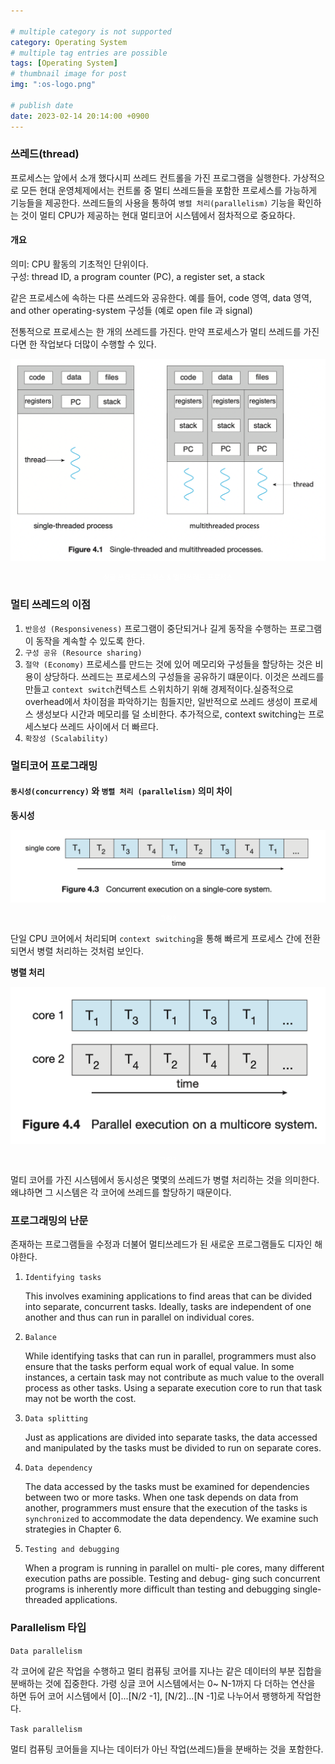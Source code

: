 ```yaml
---

# multiple category is not supported
category: Operating System
# multiple tag entries are possible
tags: [Operating System]
# thumbnail image for post
img: ":os-logo.png"

# publish date
date: 2023-02-14 20:14:00 +0900
---
```



### 쓰레드(thread)
프로세스는 앞에서 소개 했다시피 쓰레드 컨트롤을 가진 프로그램을 실행한다. 가상적으로 모든 현대 운영체제에서는 컨트롤 중 멀티 쓰레드들을 포함한 프로세스를 가능하게 기능들을 제공한다. 쓰레드들의 사용을 통하여 `병렬 처리(parallelism)` 기능을 확인하는 것이 멀티 CPU가 제공하는 현대 멀티코어 시스템에서  점차적으로 중요하다.

#### 개요
의미: CPU 활동의 기초적인 단위이다.   
구성: thread ID, a program counter (PC), a register set, a stack

같은 프로세스에 속하는 다른 쓰레드와 공유한다.
예를 들어, code 영역, data 영역, and other operating-system 구성들 
(예로 open file 과 signal)   

전통적으로 프로세스는 한 개의 쓰레드를 가진다. 만약 프로세스가 멀티 쓰레드를 가진다면 한 작업보다 더많이 수행할 수 있다.  

![그림1](../assets/img/posts/thread_1.png)
<center style="color:white;font-size:0.8em ">싱글 쓰레드 프로세스 & 멀티쓰레드 프로세스</center>

### 멀티 쓰레드의 이점
1. `반응성 (Responsiveness)` 
   프로그램이 중단되거나 길게 동작을 수행하는 프로그램이 동작을 계속할 수 있도록 한다.
2. `구성 공유 (Resource sharing)` 
3. `절약 (Economy)` 
   프로세스를 만드는 것에 있어 메모리와 구성들을 할당하는 것은 비용이 상당하다. 쓰레드는 프로세스의 구성들을 공유하기 떄문이다. 이것은 쓰레드를 만들고 `context switch`컨텍스트 스위치하기 위해 경제적이다.실증적으로 overhead에서 차이점을 파악하기는 힘들지만, 일반적으로 쓰레드 생성이 프로세스 생성보다 시간과 메모리를 덜 소비한다. 추가적으로, context switching는 프로세스보다 쓰레드 사이에서 더 빠르다. 
4. `확장성 (Scalability)` 

### 멀티코어 프로그래밍
#### `동시성(concurrency)` 와 `병렬 처리 (parallelism)` 의미 차이

**동시성**

![그림2](../assets/img/posts/thread_2.png)
<center style="color:white;font-size:0.8em ">그림2</center>

단일 CPU 코어에서 처리되며 `context switching`을 통해 빠르게 프로세스 간에 전환되면서 병렬 처리하는 것처럼 보인다.

**병렬 처리**

![그림3](../assets/img/posts/thread_3.png)
<center style="color:white;font-size:0.8em ">그림3</center>

멀티 코어를 가진 시스템에서 동시성은 몇몇의 쓰레드가 병렬 처리하는 것을 의미한다. 왜냐하면 그 시스템은 각 코어에 쓰레드를 할당하기 때문이다.



### 프로그래밍의 난문
존재하는 프로그램들을 수정과 더불어 멀티쓰레드가 된 새로운 프로그램들도 디자인 해야한다.



1. `Identifying tasks`  
   
    This involves examining applications to find areas that can be divided into separate, concurrent tasks. Ideally, tasks are independent of one another and thus can run in parallel on individual cores.

2. `Balance`  
   
   While identifying tasks that can run in parallel, programmers must also ensure that the tasks perform equal work of equal value. In some instances, a certain task may not contribute as much value to the overall process as other tasks. Using a separate execution core to run that task may not be worth the cost.

3. `Data splitting`  
   
   Just as applications are divided into separate tasks, the data accessed and manipulated by the tasks must be divided to run on separate cores.
4. `Data dependency`  
   
   The data accessed by the tasks must be examined for dependencies between two or more tasks. When one task depends on data from another, programmers must ensure that the execution of the tasks is `synchronized` to accommodate the data dependency. We examine such strategies in Chapter 6.

5. `Testing and debugging`   
   
   When a program is running in parallel on multi- ple cores, many different execution paths are possible. Testing and debug- ging such concurrent programs is inherently more difficult than testing and debugging single-threaded applications.

### Parallelism 타입
`Data parallelism`  

각 코어에 같은 작업을 수행하고 멀티 컴퓨팅 코어를 지나는 같은 데이터의 부분 집합을 분배하는 것에 집중한다.
가령 싱글 코어 시스템에서는 0~ N-1까지 다 더하는 연산을 하면 듀어 코어 시스템에서 [0]...[N/2 -1], [N/2]...[N -1]로 나누어서 팽행하게 작업한다.

`Task parallelism`

 멀티 컴퓨팅 코어들을 지나는 데이터가 아닌 작업(쓰레드)들을 분배하는 것을 포함한다.